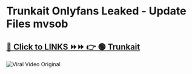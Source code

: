
 # Trunkait Onlyfans Leaked - Update Files mvsob

## <h2><a href="https://clipsfans.com/Trunkait&ref=git">🔗 Click to LINKS ⏩⏩ 👉 🟢 Trunkait </a></h2>

<a href="https://clipsfans.com/Trunkait&ref=git" rel="nofollow" data-target="animated-image.originalLink"><img src="https://i.ibb.co.com/xMMVF88/686577567.gif" alt="Viral Video Original" style="max-width: 100%; display: inline-block;" data-target="animated-image.originalImage"></a>

